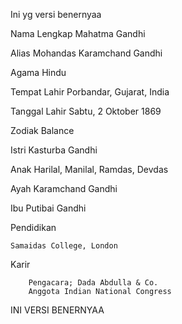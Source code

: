 Ini yg versi benernyaa 

Nama Lengkap
    Mahatma Gandhi 

Alias
    Mohandas Karamchand Gandhi 

Agama
    Hindu

Tempat Lahir
    Porbandar, Gujarat, India

Tanggal Lahir
    Sabtu, 2 Oktober 1869 

Zodiak
    Balance

Istri
    Kasturba Gandhi

Anak
    Harilal, Manilal, Ramdas, Devdas

Ayah
    Karamchand Gandhi

Ibu
    Putibai Gandhi 

Pendidikan

    Samaidas College, London

Karir

        Pengacara; Dada Abdulla & Co. 
        Anggota Indian National Congress

INI VERSI BENERNYAA